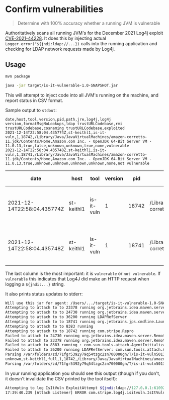 # Confirm vulnerabilities

> Determine with 100% accuracy whether a running JVM is vulnerable

Authoritatively scans all running JVM's for the December 2021 Log4j exploit [CVE-2021-44228](https://cve.mitre.org/cgi-bin/cvename.cgi?name=CVE-2021-44228).
It does this by injecting actual `Logger.error("${jndi:ldap://...})` calls into the running application and checking for
LDAP network requests made by Log4j.

## Usage

```sh
mvn package
```

```sh
java -jar target/is-it-vulnerable-1.0-SNAPSHOT.jar
```

This will attempt to inject code into all JVM's running on the machine, and report status in CSV format.

Sample output to `stdout`:

```csv
date,host,tool,version,pid,path,jre,log4j,log4j version,formatMsgNoLookups,ldap trustURLCodebase,rmi trustURLCodebase,cosnaming trustURLCodebase,exploited
2021-12-14T22:58:04.435774Z,st-keithl1,is-it-vuln,1,18742,/Library/Java/JavaVirtualMachines/amazon-corretto-11.jdk/Contents/Home,Amazon.com Inc. - OpenJDK 64-Bit Server VM - 11.0.13,true,false,unknown,unknown,true,none,vulnerable
2021-12-14T22:58:04.435748Z,st-keithl1,is-it-vuln,1,18741,/Library/Java/JavaVirtualMachines/amazon-corretto-11.jdk/Contents/Home,Amazon.com Inc. - OpenJDK 64-Bit Server VM - 11.0.13,true,unknown,unknown,unknown,unknown,none,not vulnerable
```

| date                        | host       | tool       | version | pid   | path                                                                   | jre                                                  | log4j | log4j version | formatMsgNoLookups | ldap trustURLCodebase | rmi trustURLCodebase | cosnaming trustURLCodebase | exploited      |
| --------------------------- | ---------- | ---------- | ------- | ----- | ---------------------------------------------------------------------- | ---------------------------------------------------- | ----- | ------------- | ------------------ | --------------------- | -------------------- | -------------------------- | -------------- |
| 2021-12-14T22:58:04.435774Z | st-keithl1 | is-it-vuln | 1       | 18742 | /Library/Java/JavaVirtualMachines/amazon-corretto-11.jdk/Contents/Home | Amazon.com Inc. - OpenJDK 64-Bit Server VM - 11.0.13 | true  | false         | unknown            | unknown               | true                 | none                       | vulnerable     |
| 2021-12-14T22:58:04.435748Z | st-keithl1 | is-it-vuln | 1       | 18741 | /Library/Java/JavaVirtualMachines/amazon-corretto-11.jdk/Contents/Home | Amazon.com Inc. - OpenJDK 64-Bit Server VM - 11.0.13 | true  | unknown       | unknown            | unknown               | unknown              | none                       | not vulnerable |

The last column is the most important: it is `vulnerable` or `not vulnerable`. If
`vulnerable` this indicates that Log4J did make an HTTP request when logging a `${jndi:...}` string.

It also prints status updates to stderr:

```sh
Will use this jar for agent: /Users/.../target/is-it-vulnerable-1.0-SNAPSHOT.jar
Attempting to attach to to 23378 running org.jetbrains.idea.maven.server.RemoteMavenServer36
Attempting to attach to to 24730 running org.jetbrains.idea.maven.server.RemoteMavenServer36
Attempting to attach to to 36200 running LDAPRefServer
Attempting to attach to to 18741 running org.jetbrains.jps.cmdline.Launcher
Attempting to attach to to 8383 running
Attempting to attach to to 18742 running com.stripe.Repro
Failed to attach to 24730 running org.jetbrains.idea.maven.server.RemoteMavenServer36: com.sun.tools.attach.AgentInitializationException: Agent JAR loaded but agent failed to initialize
Failed to attach to 23378 running org.jetbrains.idea.maven.server.RemoteMavenServer36: com.sun.tools.attach.AgentInitializationException: Agent JAR loaded but agent failed to initialize
Failed to attach to 8383 running : com.sun.tools.attach.AgentInitializationException: Agent JAR loaded but agent failed to initialize
Failed to attach to 36200 running LDAPRefServer: com.sun.tools.attach.AgentInitializationException: Agent JAR loaded but agent failed to initialize
Parsing /var/folders/zd/71fgr5392y79q54tzgc2zn700000gn/T/is-it-vuln501360083800619055/result-18742.csv
unknown,st-keithl1,full,1,18742,/Library/Java/JavaVirtualMachines/amazon-corretto-11.jdk/Contents/Home,Amazon.com Inc. - OpenJDK 64-Bit Server VM - 11.0.13,true,none,false,unknown,unknown,true,none,vulnerable,maybe
Parsing /var/folders/zd/71fgr5392y79q54tzgc2zn700000gn/T/is-it-vuln501360083800619055/result-18741.csv

```

In your running application you should see this output (though if you don't, it doesn't invalidate the CSV printed by the tool itself):

```sh
Attempting to log IsItVuln ExploitAttempt ${jndi:ldap://127.0.0.1:61092/x}
17:39:40.239 [Attach Listener] ERROR com.stripe.log4j.isitvuln.IsItVulnAgent - IsItVuln ExploitAttempt ${jndi:ldap://127.0.0.1:61092/x}
```
